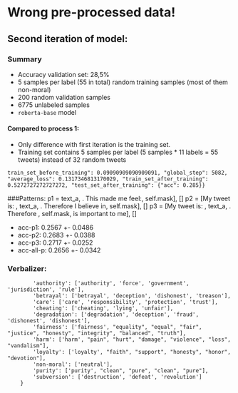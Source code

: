 # Wrong pre-processed data!

## Second iteration of model:
### Summary
- Accuracy validation set: 28,5%
- 5 samples per label (55 in total) random training samples (most of them non-moral)
- 200 random validation samples
- 6775 unlabeled samples
- ```roberta-base``` model

#### Compared to process 1:
- Only difference with first iteration is the training set.
- Training set contains 5 samples per label (5 samples * 11 labels = 55 tweets) instead of 32 random tweets

```train_set_before_training": 0.09090909090909091, "global_step": 5082, "average_loss": 0.1317346813170029, "train_set_after_training": 0.5272727272727272, "test_set_after_training": {"acc": 0.285}}```

###Patterns:
    p1 = text_a, . This made me feel:, self.mask], []
    p2 = [My tweet is: , text_a, . Therefore I believe in, self.mask], []
    p3 = [My tweet is: , text_a, . Therefore , self.mask, is important to me], []

- acc-p1: 0.2567 +- 0.0486
- acc-p2: 0.2683 +- 0.0388
- acc-p3: 0.2717 +- 0.0252
- acc-all-p: 0.2656 +- 0.0342

### Verbalizer:
```    VERBALIZER = {
        'authority': ['authority', 'force', 'government', 'jurisdiction', 'rule'],
        'betrayal': ['betrayal', 'deception', 'dishonest', 'treason'],
        'care': ['care', 'responsibility', 'protection', 'trust'],
        'cheating': ['cheating', 'lying', 'unfair'],
        'degradation': ['degradation', 'deception', 'fraud', 'dishonest', 'dishonest'],
        'fairness': ['fairness', "equality", "equal", "fair", "justice", "honesty", "integrity", "balanced", "truth"],
        'harm': ['harm', "pain", "hurt", "damage", "violence", "loss", "vandalism"],
        'loyalty': ['loyalty', "faith", "support", "honesty", "honor", "devotion"],
        'non-moral': ['neutral'],
        'purity': ['purity', "clean", "pure", "clean", "pure"],
        'subversion': ['destruction', 'defeat', 'revolution']
    }
```
